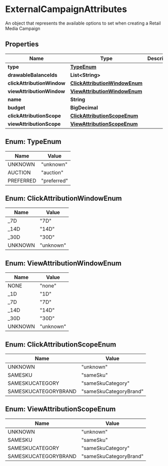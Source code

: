 

# ExternalCampaignAttributes

An object that represents the available options to set when creating a Retail Media Campaign

## Properties

Name | Type | Description | Notes
------------ | ------------- | ------------- | -------------
**type** | [**TypeEnum**](#TypeEnum) |  |  [optional]
**drawableBalanceIds** | **List&lt;String&gt;** |  |  [optional]
**clickAttributionWindow** | [**ClickAttributionWindowEnum**](#ClickAttributionWindowEnum) |  |  [optional]
**viewAttributionWindow** | [**ViewAttributionWindowEnum**](#ViewAttributionWindowEnum) |  |  [optional]
**name** | **String** |  | 
**budget** | **BigDecimal** |  |  [optional]
**clickAttributionScope** | [**ClickAttributionScopeEnum**](#ClickAttributionScopeEnum) |  |  [optional]
**viewAttributionScope** | [**ViewAttributionScopeEnum**](#ViewAttributionScopeEnum) |  |  [optional]



## Enum: TypeEnum

Name | Value
---- | -----
UNKNOWN | &quot;unknown&quot;
AUCTION | &quot;auction&quot;
PREFERRED | &quot;preferred&quot;



## Enum: ClickAttributionWindowEnum

Name | Value
---- | -----
_7D | &quot;7D&quot;
_14D | &quot;14D&quot;
_30D | &quot;30D&quot;
UNKNOWN | &quot;unknown&quot;



## Enum: ViewAttributionWindowEnum

Name | Value
---- | -----
NONE | &quot;none&quot;
_1D | &quot;1D&quot;
_7D | &quot;7D&quot;
_14D | &quot;14D&quot;
_30D | &quot;30D&quot;
UNKNOWN | &quot;unknown&quot;



## Enum: ClickAttributionScopeEnum

Name | Value
---- | -----
UNKNOWN | &quot;unknown&quot;
SAMESKU | &quot;sameSku&quot;
SAMESKUCATEGORY | &quot;sameSkuCategory&quot;
SAMESKUCATEGORYBRAND | &quot;sameSkuCategoryBrand&quot;



## Enum: ViewAttributionScopeEnum

Name | Value
---- | -----
UNKNOWN | &quot;unknown&quot;
SAMESKU | &quot;sameSku&quot;
SAMESKUCATEGORY | &quot;sameSkuCategory&quot;
SAMESKUCATEGORYBRAND | &quot;sameSkuCategoryBrand&quot;




